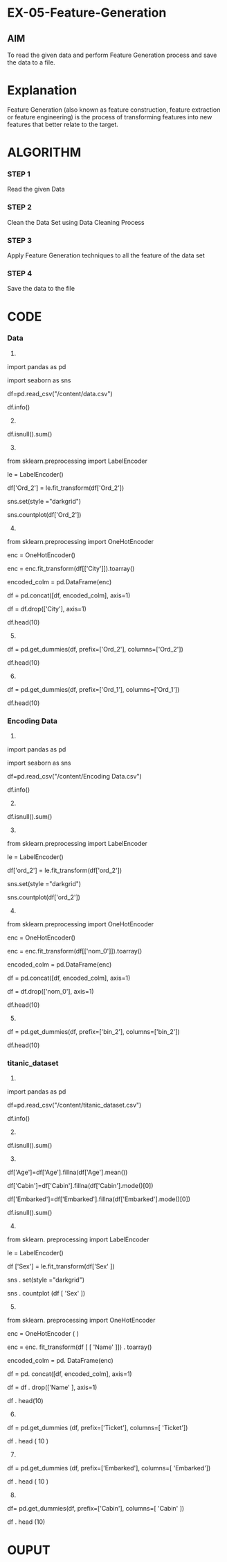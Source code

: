 # EX-05-Feature-Generation


## AIM
To read the given data and perform Feature Generation process and save the data to a file. 

# Explanation
Feature Generation (also known as feature construction, feature extraction or feature engineering) is the process of transforming features into new features that better relate to the target.
 

# ALGORITHM
### STEP 1
Read the given Data
### STEP 2
Clean the Data Set using Data Cleaning Process
### STEP 3
Apply Feature Generation techniques to all the feature of the data set
### STEP 4
Save the data to the file


# CODE

### Data

1.

import pandas as pd

import seaborn as sns

df=pd.read_csv("/content/data.csv")

df.info()

2.

df.isnull().sum()

3.

from sklearn.preprocessing import LabelEncoder

le = LabelEncoder()

df['Ord_2'] = le.fit_transform(df['Ord_2'])

sns.set(style ="darkgrid")

sns.countplot(df['Ord_2'])

4.

from sklearn.preprocessing import OneHotEncoder

enc = OneHotEncoder()

enc = enc.fit_transform(df[['City']]).toarray()

encoded_colm = pd.DataFrame(enc)

df = pd.concat([df, encoded_colm], axis=1)

df = df.drop(['City'], axis=1)

df.head(10)

5.

df = pd.get_dummies(df, prefix=['Ord_2'], columns=['Ord_2'])

df.head(10)

6.

df = pd.get_dummies(df, prefix=['Ord_1'], columns=['Ord_1'])

df.head(10)

### Encoding Data

1.

import pandas as pd

import seaborn as sns

df=pd.read_csv("/content/Encoding Data.csv")

df.info()

2.

df.isnull().sum()

3.

from sklearn.preprocessing import LabelEncoder

le = LabelEncoder()

df['ord_2'] = le.fit_transform(df['ord_2'])

sns.set(style ="darkgrid")

sns.countplot(df['ord_2'])

4.

from sklearn.preprocessing import OneHotEncoder

enc = OneHotEncoder()

enc = enc.fit_transform(df[['nom_0']]).toarray()

encoded_colm = pd.DataFrame(enc)

df = pd.concat([df, encoded_colm], axis=1)

df = df.drop(['nom_0'], axis=1)

df.head(10)

5.

df = pd.get_dummies(df, prefix=['bin_2'], columns=['bin_2'])

df.head(10)

### titanic_dataset

1.

import pandas as pd

df=pd.read_csv("/content/titanic_dataset.csv")

df.info()

2.

df.isnull().sum()

3.

df['Age']=df['Age'].fillna(df['Age'].mean())

df['Cabin']=df['Cabin'].fillna(df['Cabin'].mode()[0])

df['Embarked']=df['Embarked'].fillna(df['Embarked'].mode()[0])

df.isnull().sum()

4.

from sklearn. preprocessing import LabelEncoder

le = LabelEncoder()

df ['Sex'] = le.fit_transform(df['Sex' ])

sns . set(style ="darkgrid")

sns . countplot (df [ 'Sex' ])

5.

from sklearn. preprocessing import OneHotEncoder

enc = OneHotEncoder ( )

enc = enc. fit_transform(df [ [ 'Name' ]]) . toarray()

encoded_colm = pd. DataFrame(enc)

df = pd. concat([df, encoded_colm], axis=1)

df = df . drop(['Name' ], axis=1)

df . head(10)

6.

df = pd.get_dummies (df, prefix=['Ticket'], columns=[ 'Ticket'])

df . head ( 10 )

7.

df = pd.get_dummies (df, prefix=['Embarked'], columns=[ 'Embarked'])

df . head ( 10 )

8.

df= pd.get_dummies(df, prefix=['Cabin'], columns=[ 'Cabin' ])

df . head (10)


# OUPUT
